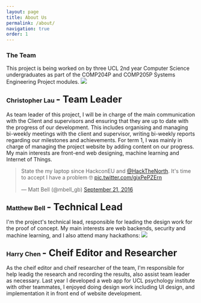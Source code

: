 ```yaml
---
layout: page
title: About Us
permalink: /about/
navigation: true
order: 1
---
```


<h3 class="section-header">The Team</h3>
This project is being worked on by three UCL 2nd year Computer Science undergraduates as part of the COMP204P and COMP205P Systems Engineering Project modules.

<img src="{{ site.baseurl }}/assets/img/chris.jpg" class="thumbnail">

<h3 class="section-header">Christopher Lau <span class="lead" style="font-size:25px;">- Team Leader</span></h3>
As team leader of this project, I will be in charge of the main communication with the Client and supervisors and ensuring that they are up to date with the progress of our development. This includes organising and managing bi-weekly meetings with the client and supervisor, writing bi-weekly reports regarding our milestones and achievements. For term 1, I was mainly in charge of managing the project website by adding content on our progress. My main interests are front-end web designing, machine learning and Internet of Things.


<blockquote class="twitter-tweet" data-lang="en"><p lang="en" dir="ltr">State the my laptop since HackconEU and <a href="https://twitter.com/HackTheNorth">@HackTheNorth</a>. It&#39;s time to accept I have a problem 🤓 <a href="https://t.co/gixPePZErn">pic.twitter.com/gixPePZErn</a></p>&mdash; Matt Bell (@mbell_gb) <a href="https://twitter.com/mbell_gb/status/778625977693925377">September 21, 2016</a></blockquote>
<script async src="https://platform.twitter.com/widgets.js" charset="utf-8"></script>
<h3 class="section-header">Matthew Bell <span class="lead" style="font-size:25px;">- Technical Lead</span></h3>
I'm the project's technical lead, responsible for leading the design work for the proof of concept. My main interests are web backends, security and machine learning, and I also attend many hackathons:

<img src="{{ site.baseurl }}/assets/img/harry1.jpg" class="thumbnail">

<h3 class="section-header">Harry Chen <span class="lead" style="font-size:25px;">- Cheif Editor and Researcher</span></h3>
As the cheif editor and cheif researcher of the team, I'm responsible for help leadig the research and recording the results, also assist team leader as necessary. Last year I developed a web app for UCL psychology institute with other teammates, I enjoyed doing design work including UI design, and implementation it in front end of website development.
